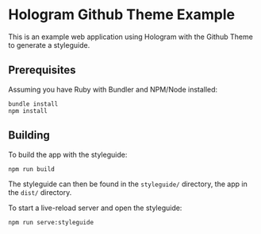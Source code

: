 # Hologram Github Theme Example

This is an example web application using Hologram with the Github Theme to generate a styleguide.

## Prerequisites

Assuming you have Ruby with Bundler and NPM/Node installed:

```
bundle install
npm install
```

## Building

To build the app with the styleguide:

```
npm run build
```

The styleguide can then be found in the ```styleguide/``` directory, the app in the ```dist/``` directory.

To start a live-reload server and open the styleguide:

```
npm run serve:styleguide
```
